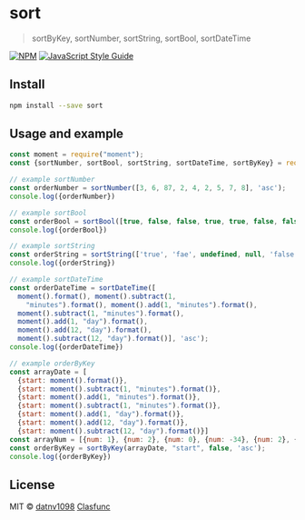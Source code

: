 # sort

>   sortByKey, sortNumber, sortString, sortBool, sortDateTime

[![NPM](https://img.shields.io/npm/v/sort.svg)](https://www.npmjs.com/package/sort) [![JavaScript Style Guide](https://img.shields.io/badge/code_style-standard-brightgreen.svg)](https://standardjs.com)

## Install

```bash
npm install --save sort
```

## Usage and example

```jsx
const moment = require("moment");
const {sortNumber, sortBool, sortString, sortDateTime, sortByKey} = require('sort')

// example sortNumber
const orderNumber = sortNumber([3, 6, 87, 2, 4, 2, 5, 7, 8], 'asc');
console.log({orderNumber})

// example sortBool
const orderBool = sortBool([true, false, false, true, true, false, false, true, false], 'asc');
console.log({orderBool})

// example sortString
const orderString = sortString(['true', 'fae', undefined, null, 'false', 'sdf', 'ghfdgfg', '', 'nsaS', '', null], 'asc');
console.log({orderString})

// example sortDateTime
const orderDateTime = sortDateTime([
  moment().format(), moment().subtract(1,
    "minutes").format(), moment().add(1, "minutes").format(),
  moment().subtract(1, "minutes").format(),
  moment().add(1, "day").format(),
  moment().add(12, "day").format(),
  moment().subtract(12, "day").format()], 'asc');
console.log({orderDateTime})

// example orderByKey
const arrayDate = [
  {start: moment().format()},
  {start: moment().subtract(1, "minutes").format()},
  {start: moment().add(1, "minutes").format()},
  {start: moment().subtract(1, "minutes").format()},
  {start: moment().add(1, "day").format()},
  {start: moment().add(12, "day").format()},
  {start: moment().subtract(12, "day").format()}]
const arrayNum = [{num: 1}, {num: 2}, {num: 0}, {num: -34}, {num: 2}, {num: 2313}, {num: null}]
const orderByKey = sortByKey(arrayDate, "start", false, 'asc');
console.log({orderByKey})
```

## License

MIT © [datnv1098](https://github.com/datnv1098) [Clasfunc](https://classfunc.com/)
